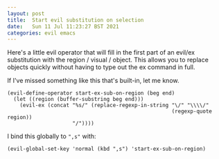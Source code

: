 ```yaml
---
layout: post
title:  Start evil substitution on selection
date:   Sun 11 Jul 11:23:27 BST 2021
categories: evil emacs
---
```


Here's a little evil operator that will fill in the first part of an
evil/ex substitution with the region / visual / object. This allows
you to replace objects quickly without having to type out the ex
command in full.

If I've missed something like this that's built-in, let me know.

```elisp
(evil-define-operator start-ex-sub-on-region (beg end)
  (let ((region (buffer-substring beg end)))
    (evil-ex (concat "%s/" (replace-regexp-in-string "\/" "\\\\/"
                                                     (regexp-quote region))
                     "/"))))
```

I bind this globally to `",s"` with:

```elisp
(evil-global-set-key 'normal (kbd ",s") 'start-ex-sub-on-region)
```
